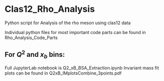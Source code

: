 # Clas12_Rho_Analysis
Python script for Analysis of the rho meson using clas12 data

Individual python files for most important code parts can be found in Rho_Analysis_Code_Parts

## For $Q^{2}$ and $x_{b}$ bins:
Full JupyterLab notebook is Q2_xB_BSA_Extraction.ipynb
Invariant mass fit plots can be found in Q2xB_IMplotsCombine_3points.pdf
